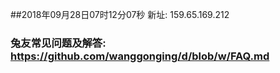 ##2018年09月28日07时12分07秒 新址: 159.65.169.212
### 兔友常见问题及解答: https://github.com/wanggonging/d/blob/w/FAQ.md
